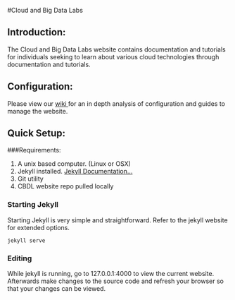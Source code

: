 #Cloud and Big Data Labs

## Introduction:

The Cloud and Big Data Labs website contains documentation and tutorials for individuals seeking to learn about various cloud technologies through documentation and tutorials. 

## Configuration:

Please view our <a href="https://github.com/cloudandbigdatalab/cloudandbigdatalab.github.io/wiki"> wiki </a> for an in depth analysis of configuration and guides to manage the website.



## Quick Setup:

###Requirements:
<ol>
  <li> A unix based computer. (Linux or OSX) </li>
  <li>Jekyll installed.  <a href="https://jekyllrb.com/docs/home/"> Jekyll Documentation...</a> </li>
  <li> Git utility </li>
  <li> CBDL website repo pulled locally</li>
</ol>

### Starting Jekyll 

Starting Jekyll is very simple and straightforward. Refer to the jekyll website for extended options.

```
jekyll serve
```

### Editing 

While jekyll is running, go to 127.0.0.1:4000 to view the current website. Afterwards make changes to the source code and refresh your browser so that your changes can be viewed. 
